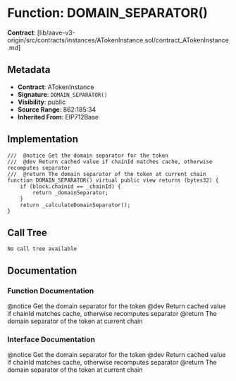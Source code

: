 # Function: DOMAIN_SEPARATOR()

**Contract**: [lib/aave-v3-origin/src/contracts/instances/ATokenInstance.sol/contract_ATokenInstance.md]

## Metadata

- **Contract**: ATokenInstance
- **Signature**: `DOMAIN_SEPARATOR()`
- **Visibility**: public
- **Source Range**: 862:185:34
- **Inherited From**: EIP712Base

## Implementation

```solidity
///  @notice Get the domain separator for the token
///  @dev Return cached value if chainId matches cache, otherwise recomputes separator
///  @return The domain separator of the token at current chain
function DOMAIN_SEPARATOR() virtual public view returns (bytes32) {
    if (block.chainid == _chainId) {
        return _domainSeparator;
    }
    return _calculateDomainSeparator();
}
```

## Call Tree

```
No call tree available
```

## Documentation

### Function Documentation

 @notice Get the domain separator for the token
 @dev Return cached value if chainId matches cache, otherwise recomputes separator
 @return The domain separator of the token at current chain

### Interface Documentation

 @notice Get the domain separator for the token
 @dev Return cached value if chainId matches cache, otherwise recomputes separator
 @return The domain separator of the token at current chain

